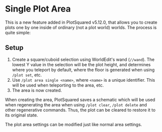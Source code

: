 # Single Plot Area

This is a new feature added in PlotSquared v5.12.0, that allows you to create plots one by one inside of ordinary (not a plot world) worlds. The process is quite simple:

## Setup

1. Create a square/cuboid selection using WorldEdit's wand (`//wand`). The lowest Y value in the selection will be the plot height, and determines where you teleport by default, where the floor is generated when using `/plot set`, etc.
2. Use `/plot area single <name>`, where `<name>` is a unique identifier. This will be used when teleporting to the area, etc.
3. The area is now created.

When creating the area, PlotSquared saves a schematic which will be used when regenerating the area when using `/plot clear`, `/plot delete` and other regenerative commands. Thus, the plot can be cleared to restore it to its original state.

The plot area settings can be modified just like normal area settings.
